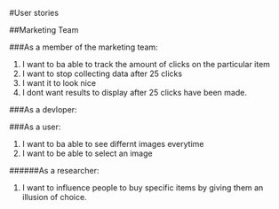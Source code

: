 #User stories

##Marketing Team

###As a member of the marketing team:
1. I want to ba able to track the amount of clicks on the particular item
2. I want to stop collecting data after 25 clicks
3. I want it to look nice
4. I dont want results to display after 25 clicks have been made.

###As a devloper:

###As a user:
1. I want to ba able to see differnt images everytime
2. I want to be able to select an image

######As a researcher:
1. I want to influence people to buy specific items by giving them an illusion of choice.